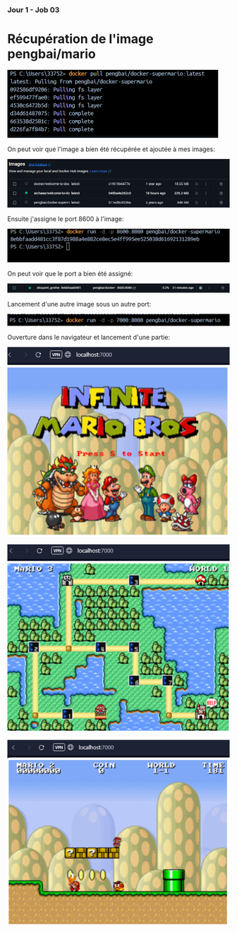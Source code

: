 ### Jour 1 - Job 03

# Récupération de l'image pengbai/mario

![pengbai](pengbai.PNG)

On peut voir que l'image a bien été récupérée et ajoutée à mes images:

![pengbai](pengbai2.PNG)

Ensuite j'assigne le port 8600 à l'image:

![pengbai](pengbai3.PNG)

On peut voir que le port a bien été assigné:

![pengbai](pengbai4.PNG)

Lancement d'une autre image sous un autre port:

![pengbai](pengbai5.PNG)

Ouverture dans le navigateur et lancement d'une partie:

![pengbai](pengbai6.PNG)

![pengbai](pengbai7.PNG)

![pengbai](pengbai8.PNG)




